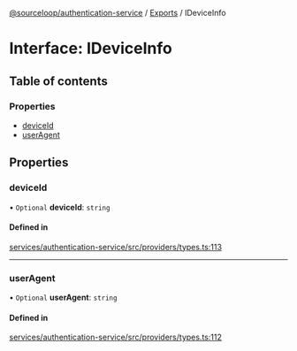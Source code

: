 [@sourceloop/authentication-service](../README.md) / [Exports](../modules.md) / IDeviceInfo

# Interface: IDeviceInfo

## Table of contents

### Properties

- [deviceId](IDeviceInfo.md#deviceid)
- [userAgent](IDeviceInfo.md#useragent)

## Properties

### deviceId

• `Optional` **deviceId**: `string`

#### Defined in

[services/authentication-service/src/providers/types.ts:113](https://github.com/sourcefuse/loopback4-microservice-catalog/blob/00e854d46/services/authentication-service/src/providers/types.ts#L113)

___

### userAgent

• `Optional` **userAgent**: `string`

#### Defined in

[services/authentication-service/src/providers/types.ts:112](https://github.com/sourcefuse/loopback4-microservice-catalog/blob/00e854d46/services/authentication-service/src/providers/types.ts#L112)

